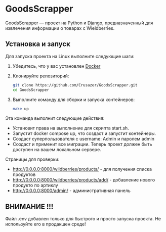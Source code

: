 # GoodsScrapper

GoodsScrapper — проект на Python и Django, предназначенный для извлечения информации о товарах с Wieldberries.

## Установка и запуск

Для запуска проекта на Linux выполните следующие шаги:

1. Убедитесь, что у вас установлен [Docker](https://www.docker.com/get-started)

2. Клонируйте репозиторий:

   ```bash
   git clone https://github.com/Crusazer/GoodsScrapper.git
   cd GoodsScrapper
    ```
3. Выполните команду для сборки и запуска контейнеров:
   ```bash
   make up
    ```
Эта команда выполнит следующие действия:
- Установит права на выполнение для скрипта start.sh.
- Запустит docker compose up, что создаст и запустит контейнеры.
- Создаст суперпользователя с username: Admin и паролем admin
- Создаст и применит все миграции.
Теперь проект должен быть доступен на вашем локальном сервере.

Страницы для проверки:
- http://0.0.0.0:8000/wildberries/products/ - для получения списка продуктов
- http://0.0.0.0:8000/wildberries/products/add/ - добавление нового продукто по артиклу
- http://0.0.0.0:8000/admin/ - административная панель

## ВНИМАНИЕ !!!
Файл .env добавлен только для быстрого и просто запуска проекта. Не используйте его в продакшен среде! 